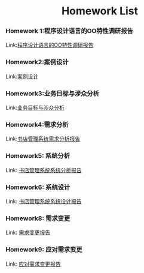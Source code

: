 # <center> Homework List </center>

### Homework 1:程序设计语言的OO特性调研报告

Link:[程序设计语言的OO特性调研报告](https://github.com/isph/OO/blob/master/Docs/%5B%E4%BD%9C%E4%B8%9A1%5D%E7%A8%8B%E5%BA%8F%E8%AE%BE%E8%AE%A1%E8%AF%AD%E8%A8%80%E7%9A%84OO%E7%89%B9%E6%80%A7%E8%B0%83%E7%A0%94%E6%8A%A5%E5%91%8A.pdf)

### Homework2:案例设计

Link:[案例设计](https://github.com/isph/OO/blob/master/Docs/%5B%E4%BD%9C%E4%B8%9A2%5D%E6%A1%88%E4%BE%8B%E8%AE%BE%E8%AE%A1%E6%8A%A5%E5%91%8A.pdf)

### Homework3:业务目标与涉众分析

Link:[业务目标与涉众分析](https://github.com/isph/OO/blob/master/Docs/%5B%E4%BD%9C%E4%B8%9A3%5D%E4%B9%A6%E5%BA%97%E7%AE%A1%E7%90%86%E7%B3%BB%E7%BB%9F%E6%B6%89%E4%BC%97%E5%88%86%E6%9E%90%E6%8A%A5%E5%91%8A.pdf)

### Homework4:需求分析

Link:[书店管理系统需求分析报告](https://github.com/isph/OO/blob/master/Docs/%5B%E4%BD%9C%E4%B8%9A4%5D%E4%B9%A6%E5%BA%97%E7%AE%A1%E7%90%86%E7%B3%BB%E7%BB%9F%E9%9C%80%E6%B1%82%E5%88%86%E6%9E%90%E6%8A%A5%E5%91%8A.md)


### Homework5: 系统分析

Link: [书店管理系统系统分析报告](https://github.com/isph/OO/blob/master/Docs/%5B%E4%BD%9C%E4%B8%9A5%5D%E4%B9%A6%E5%BA%97%E7%AE%A1%E7%90%86%E7%B3%BB%E7%BB%9F%E7%B3%BB%E7%BB%9F%E5%88%86%E6%9E%90%E6%8A%A5%E5%91%8A.md)

### Homework6: 系统设计

Link: [书店管理系统系统设计报告](https://github.com/isph/OO/blob/master/Docs/%5B%E4%BD%9C%E4%B8%9A6%5D%E4%B9%A6%E5%BA%97%E7%AE%A1%E7%90%86%E7%B3%BB%E7%BB%9F%E7%B3%BB%E7%BB%9F%E8%AE%BE%E8%AE%A1%E6%8A%A5%E5%91%8A.md)

### Homework8: 需求变更

Link: [需求变更报告](https://github.com/isph/OO/blob/master/Docs/%5B%E4%BD%9C%E4%B8%9A8%5D%E9%9C%80%E6%B1%82%E5%8F%98%E6%9B%B4%E6%8A%A5%E5%91%8A.md)

### Homework9: 应对需求变更

Link: [应对需求变更报告](https://github.com/isph/OO/blob/master/Docs/%5B%E4%BD%9C%E4%B8%9A9%5D%E5%BA%94%E5%AF%B9%E9%9C%80%E6%B1%82%E5%8F%98%E6%9B%B4%E6%8A%A5%E5%91%8A.md)